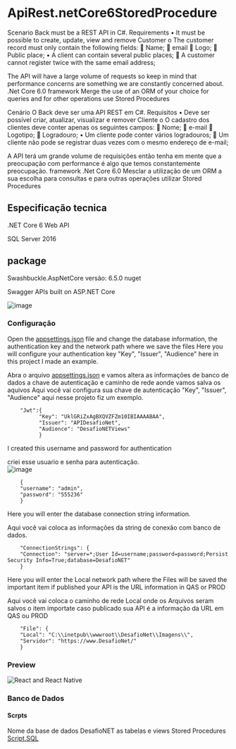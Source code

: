 # ApiRest.netCore6StoredProcedure

Scenario
Back must be a REST API in C#. Requirements • It must be possible to create, update, view and remove Customer o The customer record must only contain the following fields:  Name;  email  Logo;  Public place; • A client can contain several public places;  A customer cannot register twice with the same email address;

The API will have a large volume of requests so keep in mind that performance concerns are something we are constantly concerned about.
.Net Core 6.0 framework
Merge the use of an ORM of your choice for queries and for other operations use Stored Procedures

Cenário 
O Back deve ser uma API REST em C#. Requisitos • Deve ser possível criar, atualizar, visualizar e remover Cliente o O cadastro dos clientes deve conter apenas os seguintes campos:  Nome;  e-mail  Logotipo;  Logradouro; • Um cliente pode conter vários logradouros;  Um cliente não pode se registrar duas vezes com o mesmo endereço de e-mail;

A API terá um grande volume de requisições então tenha em mente que a preocupação com performance é algo que temos constantemente preocupação.
framework .Net Core 6.0 
Mesclar a utilização de um ORM a sua escolha para consultas e para outras operações utilizar Stored Procedures

## Especificação tecnica

.NET Core 6 Web API

SQL Server 2016

## package 
Swashbuckle.AspNetCore versão: 6.5.0 nuget 

Swagger APIs built on ASP.NET Core

![image](https://github.com/antoniopantoja/ApiRest.netCore6StoredProcedure/assets/138262828/74f28773-00ed-4b65-b8fe-d78d3135f1cd)


### Configuração

Open the [appsettings.json](https://github.com/antoniopantoja/ApiRest.netCore6StoredProcedure/blob/main/API-DesafioNet/API-DesafioNet/appsettings.json) file and change the database information, the authentication key and the network path where we save the files
Here you will configure your authentication key "Key", "Issuer", "Audience" here in this project I made an example.

Abra o arquivo [appsettings.json](https://github.com/antoniopantoja/ApiRest.netCore6StoredProcedure/blob/main/API-DesafioNet/API-DesafioNet/appsettings.json) e vamos altera as informações de banco de dados a chave de autenticação e caminho de rede aonde vamos salva os aquivos
Aqui você vai configura sua chave de autenticação "Key", "Issuer", "Audience" aqui nesse projeto fiz um exemplo. 

        "Jwt":{
              "Key": "UklGRiZxAgBXQVZFZm10IBIAAAABAA",
              "Issuer": "APIDesafioNet",
              "Audience": "DesafioNETViews"
              }
              
I created this username and password for authentication

criei esse usuario e senha para autenticação.          
![image](https://github.com/antoniopantoja/ApiRest.netCore6StoredProcedure/assets/138262828/8ac41ccb-5f1b-4513-ba27-a51667168c43)



        {
        "username": "admin",
        "password": "555236"
        }
              
Here you will enter the database connection string information.

Aqui você vai coloca as informações da string de conexão com banco de dados. 

        "ConnectionStrings": {
        "Connection": "server=*;User Id=username;password=password;Persist Security Info=True;database=DesafioNET"
        }

Here you will enter the Local network path where the Files will be saved the important item if published your API is the URL information in QAS or PROD

Aqui você vai coloca o caminho de rede Local onde os Arquivos seram salvos o item importate caso publicado sua API é a informação da URL em QAS ou PROD

        "File": {
        "Local": "C:\\inetpub\\wwwroot\\DesafioNet\\Imagens\\",
        "Servidor": "https://www.DesafioNet/"
        }

### Preview

<img align="center" alt="React and React Native" src="https://github.com/antoniopantoja/antoniopantoja/blob/main/assets/DESAFIO.NET-API.gif"/>

### Banco de Dados

#### Scrpts

Nome da base de dados DesafioNET as tabelas e views Stored Procedures [Script.SQL](https://github.com/antoniopantoja/ApiRest.netCore6StoredProcedure/blob/main/script%20SQL.sql) 
